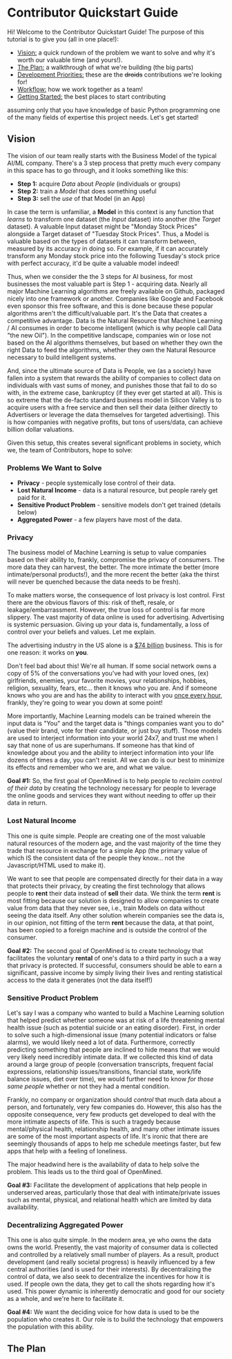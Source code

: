 # Contributor Quickstart Guide

Hi! Welcome to the Contributor Quickstart Guide! The purpose of this tutorial is to give you (all in one place!):

- [Vision:](#vision) a quick rundown of the problem we want to solve and why it's worth our valuable time (and yours!).
- [The Plan:](#plan) a walkthrough of what we're building (the big parts)
- [Development Priorities:](#priorities) these are the ~~droids~~ contributions we're looking for!
- [Workflow:](#workflow) how we work together as a team!
- [Getting Started:](#start) the best places to start contributing

assuming only that you have knowledge of basic Python programming one of the many fields of expertise this project needs. Let's get started!

## Vision

The vision of our team really starts with the Business Model of the typical AI/ML company. There's a 3 step process that pretty much every company in this space has to go through, and it looks something like this:

- **Step 1:** acquire *Data* about *People* (individuals or groups)
- **Step 2:** train a *Model* that does something useful
- **Step 3:** sell the *use* of that Model (in an App)

In case the term is unfamiliar, a **Model** in this context is any function that *learns* to transform one dataset (the *Input* dataset) into another (the *Target* dataset). A valuable Input dataset might be "Monday Stock Prices" alongside a Target dataset of "Tuesday Stock Prices". Thus, a Model is valuable based on the types of datasets it can transform between, measured by its accuracy in doing so. For example, if it can accurately transform any Monday stock price into the following Tuesday's stock price with perfect accuracy, it'd be quite a valuable model indeed!

Thus, when we consider the the 3 steps for AI business, for most businesses the most valuable part is Step 1 - acquiring data. Nearly all major Machine Learning algorithms are freely available on Github, packaged nicely into one framework or another. Companies like Google and Facebook even sponsor this free software, and this is done because these popular algorithms aren't the difficult/valuable part. It's the Data that creates a competitive advantage. Data is the Natural Resource that Machine Learning / AI consumes in order to become intelligent (which is why people call Data "the new Oil"). In the competitive landscape, companies win or lose not based on the AI algorithms themselves, but based on whether they own the right Data to feed the algorithms, whether they own the Natural Resource necessary to build intelligent systems.

And, since the ultimate source of Data is People, we (as a society) have fallen into a system that rewards the ability of companies to collect data on individuals with vast sums of money, and punishes those that fail to do so with, in the extreme case, bankruptcy (if they ever get started at all). This is so extreme that the de-facto standard business model in Silicon Valley is to acquire users with a free service and then sell their data (either directly to Advertisers or leverage the data themselves for targeted advertising). This is how companies with negative profits, but tons of users/data, can achieve billion dollar valuations.

Given this setup, this creates several significant problems in society, which we, the team of Contributors, hope to solve:

### Problems We Want to Solve

- **Privacy** - people systemically lose control of their data.
- **Lost Natural Income** - data is a natural resource, but people rarely get paid for it.
- **Sensitive Product Problem** - sensitive models don't get trained (details below)
- **Aggregated Power** - a few players have most of the data.

### Privacy

The business model of Machine Learning is setup to value companies based on their ability to, frankly, compromise the privacy of consumers. The more data they can harvest, the better. The more intimate the better (more intimate/personal products!), and the more recent the better (aka the thirst will never be quenched because the data needs to be fresh).

To make matters worse, the consequence of lost privacy is lost control. First there are the obvious flavors of this: risk of theft, resale, or leakage/embarrassment. However, the true loss of control is far more slippery. The vast majority of data online is used for advertising. Advertising is systemic persuasion. Giving up your data is, fundamentally, a loss of control over your beliefs and values. Let me explain.

The advertising industry in the US alone is a [$74 billion](https://www.statista.com/topics/979/advertising-in-the-us/) business. This is for one reason: it works on **you**.

Don't feel bad about this! We're all human. If some social network owns a copy of 5% of the conversations you've had with your loved ones, (ex) girlfriends, enemies, your favorite movies, your relationships, hobbies, religion, sexuality, fears, etc... then it knows who you are. And if someone knows who you are and has the ability to interact with you [once every hour](http://www.gallup.com/poll/184046/smartphone-owners-check-phone-least-hourly.aspx), frankly, they're going to wear you down at some point!

More importantly, Machine Learning models can be trained wherein the input data is "You" and the target data is "things companies want you to do" (value their brand, vote for their candidate, or just buy stuff). Those models are used to interject information into your world 24x7, and trust me when I say that none of us are superhumans. If someone has that kind of knowledge about you and the ability to interject information into your life dozens of times a day, you can't resist. All we can do is our best to minimize its effects and remember who we are, and what we value.

**Goal #1:** So, the first goal of OpenMined is to help people to *reclaim control of their data* by creating the technology necessary for people to leverage the online goods and services they want without needing to offer up their data in return.

### Lost Natural Income

This one is quite simple. People are creating one of the most valuable natural resources of the modern age, and the vast majority of the time they trade that resource in exchange for a simple App (the primary value of which IS the consistent data of the people they know... not the Javascript/HTML used to make it).

We want to see that people are compensated directly for their data in a way that protects their privacy, by creating the first technology that allows people to **rent** their data instead of **sell** their data. We think the term **rent** is most fitting because our solution is designed to allow companies to create value from data that they never see, i.e., train Models on data without seeing the data itself. Any other solution wherein companies see the data is, in our opinion, not fitting of the term **rent** because the data, at that point, has been copied to a foreign machine and is outside the control of the consumer.

**Goal #2:** The second goal of OpenMined is to create technology that facilitates the voluntary **rental** of one's data to a third party in such a a way that privacy is protected. If successful, consumers should be able to earn a significant, passive income by simply living their lives and renting statistical access to the data it generates (not the data itself!)

### Sensitive Product Problem

Let's say I was a company who wanted to build a Machine Learning solution that helped predict whether someone was at risk of a life threatening mental health issue (such as potential suicide or an eating disorder). First, in order to solve such a high-dimensional issue (many potential indicators or false alarms), we would likely need a lot of data. Furthermore, correctly predicting something that people are inclined to hide means that we would very likely need incredibly intimate data. If we collected this kind of data around a large group of people (conversation transcripts, frequent facial expressions, relationship issues/transitions, financial state, work/life balance issues, diet over time), we would further need to know *for those same people* whether or not they had a mental condition.

Frankly, no company or organization should *control* that much data about a person, and fortunately, very few companies do. However, this also has the opposite consequence, very few products get developed to deal with the more intimate aspects of life. This is such a tragedy because mental/physical health, relationship health, and many other intimate issues are some of the most important aspects of life. It's ironic that there are seemingly thousands of apps to help me schedule meetings faster, but few apps that help with a feeling of loneliness.

The major headwind here is the availability of data to help solve the problem. This leads us to the third goal of OpenMined.

**Goal #3:** Facilitate the development of applications that help people in underserved areas, particularly those that deal with intimate/private issues such as mental, physical, and relational health which are limited by data availability.

### Decentralizing Aggregated Power

This one is also quite simple. In the modern area, ye who owns the data owns the world. Presently, the vast majority of consumer data is collected and controlled by a relatively small number of players. As a result, product development (and really societal progress) is heavily influenced by a few central authorities (and is used for their interests). By decentralizing the control of data, we also seek to decentralize the incentives for how it is used. If people own the data, they get to call the shots regarding how it's used. This power dynamic is inherently democratic and good for our society as a whole, and we're here to facilitate it.

**Goal #4:** We want the deciding voice for how data is used to be the population who creates it. Our role is to build the technology that empowers the population with this ability.

## The Plan

